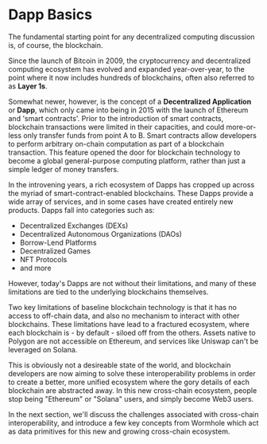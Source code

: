# Dapp Basics

The fundamental starting point for any decentralized computing discussion is, of course, the blockchain.

Since the launch of Bitcoin in 2009, the cryptocurrency and decentralized computing ecosystem has evolved and expanded year-over-year, to the point where it now includes hundreds of blockchains, often also referred to as **Layer 1s**.

Somewhat newer, however, is the concept of a **Decentralized Application** or **Dapp**, which only came into being in 2015 with the launch of Ethereum and 'smart contracts'. Prior to the introduction of smart contracts, blockchain transactions were limited in their capacities, and could more-or-less only transfer funds from point A to B. Smart contracts allow developers to perform arbitrary on-chain computation as part of a blockchain transaction. This feature opened the door for blockchain technology to become a global general-purpose computing platform, rather than just a simple ledger of money transfers.

In the introvening years, a rich ecosystem of Dapps has cropped up across the myriad of smart-contract-enabled blockchains. These Dapps provide a wide array of services, and in some cases have created entirely new products. Dapps fall into categories such as:

- Decentralized Exchanges (DEXs)
- Decentralized Autonomous Organizations (DAOs)
- Borrow-Lend Platforms
- Decentralized Games
- NFT Protocols
- and more

However, today's Dapps are not without their limitations, and many of these limitations are tied to the underlying blockchains themselves.

Two key limitations of baseline blockchain technology is that it has no access to off-chain data, and also no mechanism to interact with other blockchains. These limitations have lead to a fractured ecosystem, where each blockchain is - by default - siloed off from the others. Assets native to Polygon are not accessible on Ethereum, and services like Uniswap can't be leveraged on Solana.

This is obviously not a desireable state of the world, and blockchain developers are now aiming to solve these interoperability problems in order to create a better, more unified ecosystem where the gory details of each blockchain are abstracted away. In this new cross-chain ecosystem, people stop being "Ethereum" or "Solana" users, and simply become Web3 users.

In the next section, we'll discuss the challenges associated with cross-chain interoperability, and introduce a few key concepts from Wormhole which act as data primitives for this new and growing cross-chain ecosystem.

